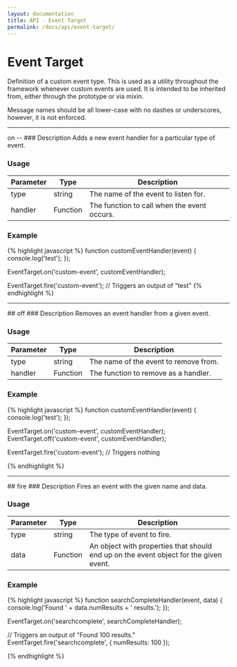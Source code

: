 ```yaml
---
layout: documentation
title: API - Event Target
permalink: /docs/api/event-target/
---
```


# Event Target
Definition of a custom event type. This is used as a utility throughout the framework whenever custom events are used.
It is intended to be inherited from, either through the prototype or via mixin.

Message names should be all lower-case with no dashes or underscores, however, it is not enforced.

<hr class="separator">

<div class="anchor" id="on"></div>
on
--
### Description
Adds a new event handler for a particular type of event.

### Usage
<table class="table table-striped">
	<thead>
		<tr>
			<th>Parameter</th>
			<th>Type</th>
			<th>Description</th>
		</tr>
	</thead>
	<tbody>
		<tr>
			<td class="required">type</td>
			<td>string</td>
			<td>The name of the event to listen for.</td>
		</tr>
		<tr>
			<td class="required">handler</td>
			<td>Function</td>
			<td>The function to call when the event occurs.</td>
		</tr>
	</tbody>
</table>

### Example
{% highlight javascript %}
function customEventHandler(event) {
	console.log('test');
});

EventTarget.on('custom-event', customEventHandler);

EventTarget.fire('custom-event'); // Triggers an output of "test"
{% endhighlight %}

<hr class="separator">

<div class="anchor" id="off"></div>
## off
### Description
Removes an event handler from a given event.

### Usage
<table class="table table-striped">
	<thead>
		<tr>
			<th>Parameter</th>
			<th>Type</th>
			<th>Description</th>
		</tr>
	</thead>
	<tbody>
		<tr>
			<td class="required">type</td>
			<td>string</td>
			<td>The name of the event to remove from.</td>
		</tr>
		<tr>
			<td class="required">handler</td>
			<td>Function</td>
			<td>The function to remove as a handler.</td>
		</tr>
	</tbody>
</table>

### Example
{% highlight javascript %}
function customEventHandler(event) {
	console.log('test');
});

EventTarget.on('custom-event', customEventHandler);
EventTarget.off('custom-event', customEventHandler);

EventTarget.fire('custom-event'); // Triggers nothing


{% endhighlight %}

<hr class="separator">

<div class="anchor" id="fire"></div>
## fire
### Description
Fires an event with the given name and data.

### Usage
<table class="table table-striped">
	<thead>
		<tr>
			<th>Parameter</th>
			<th>Type</th>
			<th>Description</th>
		</tr>
	</thead>
	<tbody>
		<tr>
			<td class="required">type</td>
			<td>string</td>
			<td>The type of event to fire.</td>
		</tr>
		<tr>
			<td class="optional">data</td>
			<td>Function</td>
			<td>An object with properties that should end up on the event object for the given event.</td>
		</tr>
	</tbody>
</table>

### Example
{% highlight javascript %}
function searchCompleteHandler(event, data) {
	console.log('Found ' + data.numResults + ' results.');
});

EventTarget.on('searchcomplete', searchCompleteHandler);

// Triggers an output of "Found 100 results."
EventTarget.fire('searchcomplete', {
	numResults: 100
});

{% endhighlight %}
